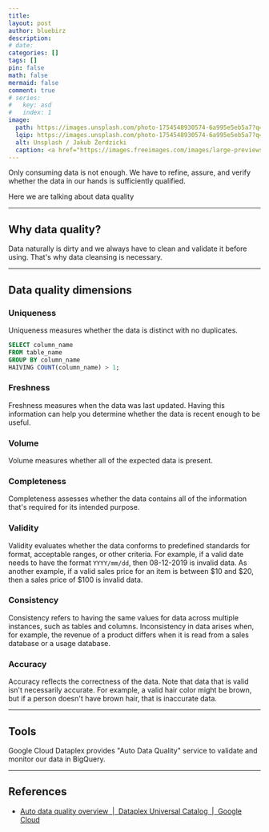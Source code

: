 ```yaml
---
title:
layout: post
author: bluebirz
description:
# date:
categories: []
tags: []
pin: false
math: false
mermaid: false
comment: true
# series:
#   key: asd
#   index: 1
image:
  path: https://images.unsplash.com/photo-1754548930574-6a995e5eb5a7?q=80&w=1631&auto=format&fit=crop&ixlib=rb-4.1.0&ixid=M3wxMjA3fDB8MHxwaG90by1wYWdlfHx8fGVufDB8fHx8fA%3D%3D
  lqip: https://images.unsplash.com/photo-1754548930574-6a995e5eb5a7?q=10&w=490&auto=format&fit=crop&ixlib=rb-4.1.0&ixid=M3wxMjA3fDB8MHxwaG90by1wYWdlfHx8fGVufDB8fHx8fA%3D%3D
  alt: Unsplash / Jakub Żerdzicki
  caption: <a href="https://images.freeimages.com/images/large-previews/89f/feedback-form-excellent-1238383.jpg?fmt=webp">Unsplash / Jakub Żerdzicki</a>
---
```


Only consuming data is not enough. We have to refine, assure, and verify whether the data in our hands is sufficiently qualified.

Here we are talking about data quality

---

## Why data quality?

Data naturally is dirty and we always have to clean and validate it before using. That's why data cleansing is necessary.

---

## Data quality dimensions

### Uniqueness

Uniqueness measures whether the data is distinct with no duplicates.

```sql
SELECT column_name
FROM table_name
GROUP BY column_name
HAIVING COUNT(column_name) > 1;
```

### Freshness

Freshness measures when the data was last updated. Having this information can help you determine whether the data is recent enough to be useful.

### Volume

Volume measures whether all of the expected data is present.

### Completeness

Completeness assesses whether the data contains all of the information that's required for its intended purpose.

### Validity

Validity evaluates whether the data conforms to predefined standards for format, acceptable ranges, or other criteria. For example, if a valid date needs to have the format `YYYY/mm/dd`, then 08-12-2019 is invalid data. As another example, if a valid sales price for an item is between $10 and $20, then a sales price of $100 is invalid data.

### Consistency

Consistency refers to having the same values for data across multiple instances, such as tables and columns. Inconsistency in data arises when, for example, the revenue of a product differs when it is read from a sales database or a usage database.

### Accuracy

Accuracy reflects the correctness of the data. Note that data that is valid isn't necessarily accurate. For example, a valid hair color might be brown, but if a person doesn't have brown hair, that is inaccurate data.

---

## Tools

Google Cloud Dataplex provides "Auto Data Quality" service to validate and monitor our data in BigQuery.

---

## References

- [Auto data quality overview  \|  Dataplex Universal Catalog  \|  Google Cloud](https://cloud.google.com/dataplex/docs/auto-data-quality-overview)
